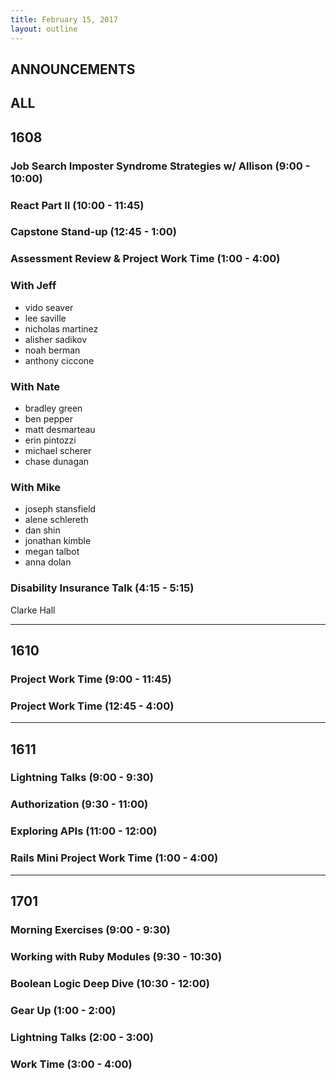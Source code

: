 ```yaml
---
title: February 15, 2017
layout: outline
---
```


## ANNOUNCEMENTS

## ALL

## 1608

### Job Search Imposter Syndrome Strategies w/ Allison (9:00 - 10:00)

### React Part II (10:00 - 11:45)

### Capstone Stand-up (12:45 - 1:00)

### Assessment Review & Project Work Time (1:00 - 4:00)

### With Jeff

- vido seaver
- lee saville
- nicholas martinez
- alisher sadikov
- noah berman
- anthony ciccone

### With Nate

- bradley green
- ben pepper
- matt desmarteau
- erin pintozzi
- michael scherer
- chase dunagan

### With Mike

- joseph stansfield
- alene schlereth
- dan shin
- jonathan kimble
- megan talbot
- anna dolan

### Disability Insurance Talk (4:15 - 5:15)

Clarke Hall

***

## 1610

### Project Work Time (9:00 - 11:45)

### Project Work Time (12:45 - 4:00)

***

## 1611

### Lightning Talks (9:00 - 9:30)

### Authorization (9:30 - 11:00)

### Exploring APIs (11:00 - 12:00)

### Rails Mini Project Work Time (1:00 - 4:00)

***

## 1701

### Morning Exercises (9:00 - 9:30)

### Working with Ruby Modules (9:30 - 10:30)

### Boolean Logic Deep Dive (10:30 - 12:00)

### Gear Up (1:00 - 2:00)

### Lightning Talks (2:00 - 3:00)

### Work Time (3:00 - 4:00)
